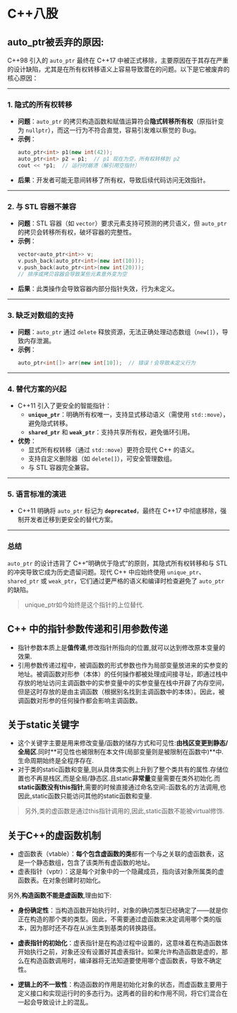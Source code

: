 # C++八股
## auto_ptr被丢弃的原因:
C++98 引入的 `auto_ptr` 最终在 C++17 中被正式移除，主要原因在于其存在严重的设计缺陷，尤其是在所有权转移语义上容易导致潜在的问题。以下是它被废弃的核心原因：

---

### 1. **隐式的所有权转移**
   - **问题**：`auto_ptr` 的拷贝构造函数和赋值运算符会**隐式转移所有权**（原指针变为 `nullptr`），而这一行为不符合直觉，容易引发难以察觉的 Bug。
   - **示例**：
     ```cpp
     auto_ptr<int> p1(new int(42));
     auto_ptr<int> p2 = p1;  // p1 现在为空，所有权转移到 p2
     cout << *p1;  // 运行时崩溃（解引用空指针）
     ```
   - **后果**：开发者可能无意间转移了所有权，导致后续代码访问无效指针。

---

### 2. **与 STL 容器不兼容**
   - **问题**：STL 容器（如 `vector`）要求元素支持可预测的拷贝语义，但 `auto_ptr` 的拷贝会转移所有权，破坏容器的完整性。
   - **示例**：
     ```cpp
     vector<auto_ptr<int>> v;
     v.push_back(auto_ptr<int>(new int(10)));
     v.push_back(auto_ptr<int>(new int(20)));
     // 排序或拷贝容器会导致某些元素意外变为空
     ```
   - **后果**：此类操作会导致容器内部分指针失效，行为未定义。

---

### 3. **缺乏对数组的支持**
   - **问题**：`auto_ptr` 通过 `delete` 释放资源，无法正确处理动态数组（`new[]`），导致内存泄漏。
   - **示例**：
     ```cpp
     auto_ptr<int[]> arr(new int[10]);  // 错误！会导致未定义行为
     ```

---

### 4. **替代方案的兴起**
   - C++11 引入了更安全的智能指针：
     - **`unique_ptr`**：明确所有权唯一，支持显式移动语义（需使用 `std::move`），避免隐式转移。
     - **`shared_ptr`** 和 **`weak_ptr`**：支持共享所有权，避免循环引用。
   - **优势**：
     - 显式所有权转移（通过 `std::move`）更符合现代 C++ 的语义。
     - 支持自定义删除器（如 `delete[]`），可安全管理数组。
     - 与 STL 容器完全兼容。

---

### 5. **语言标准的演进**
   - C++11 明确将 `auto_ptr` 标记为 **`deprecated`**，最终在 C++17 中彻底移除，强制开发者迁移到更安全的替代方案。

---

### 总结
`auto_ptr` 的设计违背了 C++“明确优于隐式”的原则，其隐式所有权转移和与 STL 的冲突导致它成为历史遗留问题。现代 C++ 中应始终使用 `unique_ptr`、`shared_ptr` 或 `weak_ptr`，它们通过更严格的语义和编译时检查避免了 `auto_ptr` 的缺陷。

> unique_ptr如今始终是这个指针的上位替代.

## C++ 中的指针参数传递和引⽤参数传递
- 指针参数本质上是**值传递**,修改指针所指向的位置,就可以达到修改原本变量的效果.
- 引⽤参数传递过程中，被调函数的形式参数也作为局部变量放进来的实参变的地址。被调函数对形参（本体）的任何操作都被处理成间接寻址，即通过栈中存放的地址访问主调函数中的实参变量中的实参变量在栈中开辟了内存空间，但是这时存放的是由主调函数（根据别名找到主调函数中的本体）。因此，被调函数对形参的任何操作都会影响主调函数。

## 关于static关键字
- 这个关键字主要是用来修改变量/函数的储存方式和可见性:**由栈区变更到静态/全局区**.同时**可见性也被限制在本文件(局部变量则是被限制在函数中)**中.生命周期始终是全程序存在.
- 对于类的static函数和变量,则从具体类实例上升到了整个类共有的属性.存储位置也不再是栈区,而是全局/静态区.且static**非常量**变量需要在类外初始化.而**static函数没有this指针**,需要的时候直接通过命名空间::函数名的方法调用,也因此,static函数只能访问其他的static函数和变量.
> 另外,类的虚函数是通过this指针调用的,因此,static函数不能被virtual修饰.


## 关于C++的虚函数机制
- 虚函数表（vtable）：**每个包含虚函数的类**都有一个与之关联的虚函数表，这是一个静态数组，包含了该类所有虚函数的地址。
- 虚表指针（vptr）：这是每个对象中的一个隐藏成员，指向该对象所属类的虚函数表。在对象创建时初始化。

另外,**构造函数不能是虚函数**,理由如下:
- **身份确定性**：当构造函数开始执行时，对象的确切类型已经确定了——就是你正在构造的那个类的类型。因此，不需要通过虚函数来决定调用哪个类的版本，因为那时还不存在从派生类到基类的转换路径。

- **虚表指针的初始化**：虚表指针是在构造过程中设置的，这意味着在构造函数体开始执行之前，对象还没有设置好其虚表指针。如果允许构造函数是虚的，那么在构造函数调用时，编译器将无法知道要使用哪个虚函数表，导致不确定性。

- **逻辑上的不一致性**：构造函数的作用是初始化对象的状态，而虚函数主要用于定义接口和实现运行时的多态行为。这两者的目的和作用不同，将它们混合在一起会导致设计上的混乱。